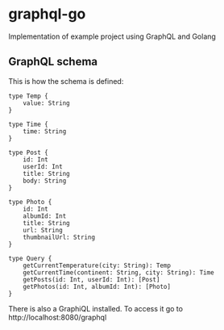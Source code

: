 # graphql-go
Implementation of example project using GraphQL and Golang

## GraphQL schema

This is how the schema is defined:

```
type Temp {
    value: String
}

type Time {
    time: String
}

type Post {
    id: Int
    userId: Int
    title: String
    body: String
}

type Photo {
    id: Int
    albumId: Int
    title: String
    url: String
    thumbnailUrl: String
}

type Query {
    getCurrentTemperature(city: String): Temp
    getCurrentTime(continent: String, city: String): Time
    getPosts(id: Int, userId: Int): [Post]
    getPhotos(id: Int, albumId: Int): [Photo]
}
```

There is also a GraphiQL installed. To access it go to http://localhost:8080/graphql

